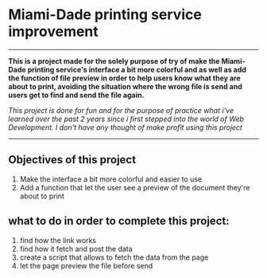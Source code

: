 # Miami-Dade printing service improvement

---

**This is a project made for the solely purpose of try of make the Miami-Dade printing service's interface a bit more colorful and as well as add the function of file preview in order to help users know what they are about to print, avoiding the situation where the wrong file is send and users get to find and send the file again.**

*This project is done for fun and for the purpose of practice what i've learned over the past 2 years since i first stepped into the world of Web Development. I don't have any thought of make profit using this project*

---

## Objectives of this project

  1. Make the interface a bit more colorful and easier to use
  2. Add a function that let the user see a preview of the document they're about to print

## what to do in order to complete this project:
  1. find how the link works
  2. find how it fetch and post the data
  3. create a script that allows to fetch the data from the page
  4. let the page preview the file before send
